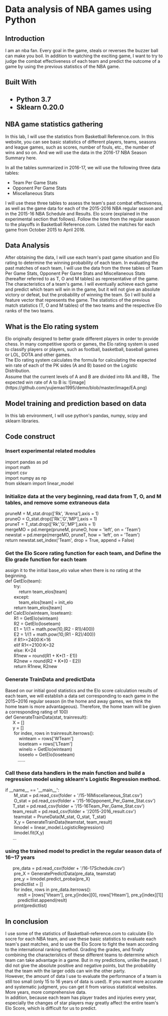 <h1>Data analysis of NBA games using Python</h1>
<h2>Introduction</h2>
<p>I am an nba fan. Every goal in the game, steals or reverses the buzzer ball can make you boil. 
In addition to watching the exciting game, I want to try to judge the combat effectiveness of each team 
and predict the outcome of a game by using the previous statistics of the NBA game.</p>
<h2>Built With<h2>
  <ul>
    <li>Python 3.7</li>
    <li>Sklearn 0.20.0</li>
    </ul>
 <h2>NBA game statistics gathering</h2>
    In this lab, I will use the statistics from Basketball Reference.com. In this website, you can see basic statistics of different players, teams, seasons and league games, such as scores, number of fouls, etc., the number of wins and so on. And we will use the data in the 2016-17 NBA Season Summary here.</p>
  <p>In all the tables summarized in 2016-17, we will use the following three data tables:
  <ul>
  <li>Team Per Game Stats</li>
    <li>Opponent Per Game Stats</li>
    <li>Miscellaneous Stats</li>
  </ul>
  I will use these three tables to assess the team's past combat effectiveness, as well as the game data for each of the 2015-2016 NBA regular season and in the 2015-16 NBA Schedule and Results. Elo score (explained in the experimental section that follows). Follow the time from the regular season to the playoffs in Basketball Reference.com. Listed the matches for each game from October 2015 to April 2016.
  </p>
 <h2>Data Analysis</h2>
  After obtaining the data, I will use each team's past game situation and Elo rating to determine the winning probability of each team. In evaluating the past matches of each team, I will use the data from the three tables of Team Per Game Stats, Opponent Per Game Stats and Miscellaneous Stats (hereafter referred to as T, O and M tables) as representative of the game. The characteristics of a team's game. I will eventually achieve each game and predict which team will win in the game, but it will not give an absolute victory or defeat, but the probability of winning the team. So I will build a feature vector that represents the game. The statistics of the previous match statistics (T, O and M tables) of the two teams and the respective Elo ranks of the two teams.
<h2>What is the Elo rating system</h2>
<p>Elo originally designed to better grade different players in order to provide chess. In many competitive sports or games, the Elo rating system is used to classify players or players, such as football, basketball, baseball games or LOL, DOTA and other games.<br />
The Elo rating system calculates the formula for calculating the expected win rate of each of the PK sides (A and B) based on the Logistic Distribution.<br />
Assume that the current levels of A and B are divided into RA and RB，The expected win rate of A to B is:
  ![image](https://github.com/yujiemao1995/demo/blob/master/image/EA.png)
</p>
<h2>Model training and prediction based on data</h2>
In this lab environment, I will use python's pandas, numpy, scipy and sklearn libraries.
<h2>Code construct</h2>
<h3>Insert experimental related modules</h3>
<p>import pandas as pd<br />
import math<br />
import csv<br />
import numpy as np<br />
from sklearn import linear_model<br />
</p>
<h3>Initialize data at the very beginning, read data from T, O, and M tables, and remove some extraneous data</h3>
<p>
    pruneM = M_stat.drop(['Rk', 'Arena'],axis = 1)<br />
    pruneO = O_stat.drop(['Rk','G','MP'],axis = 1)<br />
    pruneT = T_stat.drop(['Rk','G','MP'],axis = 1)<br />
    mergeMO = pd.merge(pruneM, pruneO, how = 'left', on = 'Team')<br />
    newstat = pd.merge(mergeMO, pruneT,  how = 'left', on = 'Team')<br />
    return newstat.set_index('Team', drop = True, append = False)<br />
</p>
<h3>Get the Elo Score rating function for each team, and Define the Elo grade function for each team</h3>
<p>assign it to the initial base_elo value when there is no rating at the beginning.<br />
def GetElo(team):<br />
&nbsp&nbsp&nbsp&nbsp&nbsp&nbsp    try:<br />
&nbsp&nbsp&nbsp&nbsp&nbsp&nbsp&nbsp&nbsp&nbsp&nbsp        return team_elos[team]<br />
&nbsp&nbsp&nbsp&nbsp&nbsp&nbsp    except:<br />
&nbsp&nbsp&nbsp&nbsp&nbsp&nbsp&nbsp&nbsp&nbsp&nbsp        team_elos[team] = init_elo<br />
&nbsp&nbsp&nbsp&nbsp&nbsp&nbsp   return team_elos[team]<br />
def CalcElo(winteam, loseteam):<br />
&nbsp&nbsp&nbsp&nbsp&nbsp&nbsp    R1 = GetElo(winteam)<br />
&nbsp&nbsp&nbsp&nbsp&nbsp&nbsp   R2 = GetElo(loseteam)<br />
&nbsp&nbsp&nbsp&nbsp&nbsp&nbsp    E1 = 1/(1 + math.pow(10,(R2 - R1)/400))<br />
&nbsp&nbsp&nbsp&nbsp&nbsp&nbsp    E2 = 1/(1 + math.pow(10,(R1 - R2)/400)) <br />  
&nbsp&nbsp&nbsp&nbsp&nbsp&nbsp    if R1>=2400:K=16<br />
&nbsp&nbsp&nbsp&nbsp&nbsp&nbsp    elif R1<=2100:K=32<br />
&nbsp&nbsp&nbsp&nbsp&nbsp&nbsp    else: K=24<br />
&nbsp&nbsp&nbsp&nbsp&nbsp&nbsp    R1new = round(R1 + K*(1 - E1))<br />
&nbsp&nbsp&nbsp&nbsp&nbsp&nbsp    R2new = round(R2 + K*(0 - E2))<br />
&nbsp&nbsp&nbsp&nbsp&nbsp&nbsp   return R1new, R2new
</p>
<h3>Generate TrainData and predictData</h3>
<p>
  Based on our initial good statistics and the Elo score calculation results of each team, we will establish a data set corresponding to each game in the 2015~2016 regular season (in the home and away games, we think the home team is more advantageous). Therefore, the home team will be given a corresponding rating of 100)<br />
  def GenerateTrainData(stat, trainresult):<br />
  &nbsp&nbsp&nbsp&nbsp&nbsp&nbspX = []<br />
  &nbsp&nbsp&nbsp&nbsp&nbsp&nbspy = []<br />
  &nbsp&nbsp&nbsp&nbsp&nbsp&nbsp  for index, rows in trainresult.iterrows():<br />
  &nbsp&nbsp&nbsp&nbsp&nbsp&nbsp&nbsp&nbsp&nbsp&nbsp        winteam = rows['WTeam']<br />
  &nbsp&nbsp&nbsp&nbsp&nbsp&nbsp&nbsp&nbsp&nbsp&nbsp        loseteam = rows['LTeam']<br />
   &nbsp&nbsp&nbsp&nbsp&nbsp&nbsp&nbsp&nbsp&nbsp&nbsp       winelo = GetElo(winteam)<br />
  &nbsp&nbsp&nbsp&nbsp&nbsp&nbsp&nbsp&nbsp&nbsp&nbsp        loseelo = GetElo(loseteam)<br />
  &nbsp&nbsp&nbsp&nbsp&nbsp&nbsp&nbsp&nbsp&nbsp&nbsp......
</p>
<h3>Call these data handlers in the main function and build a regression model using sklearn's Logistic Regression method.</h3>
<p>if __name__ == '__main__':<br />
   &nbsp&nbsp&nbsp&nbsp&nbsp&nbsp M_stat = pd.read_csv(folder + '/15-16Miscellaneous_Stat.csv')<br />
   &nbsp&nbsp&nbsp&nbsp&nbsp&nbsp O_stat = pd.read_csv(folder + '/15-16Opponent_Per_Game_Stat.csv')<br />
   &nbsp&nbsp&nbsp&nbsp&nbsp&nbspT_stat = pd.read_csv(folder + '/15-16Team_Per_Game_Stat.csv')<br />
   &nbsp&nbsp&nbsp&nbsp&nbsp&nbspteam_result = pd.read_csv(folder + '/2015-2016_result.csv')<br />
   &nbsp&nbsp&nbsp&nbsp&nbsp&nbsp teamstat = PruneData(M_stat, O_stat, T_stat)<br />
   &nbsp&nbsp&nbsp&nbsp&nbsp&nbsp X,y = GenerateTrainData(teamstat, team_result)<br />
   &nbsp&nbsp&nbsp&nbsp&nbsp&nbsp limodel = linear_model.LogisticRegression()<br />
   &nbsp&nbsp&nbsp&nbsp&nbsp&nbsp limodel.fit(X,y)<br />
&nbsp&nbsp&nbsp&nbsp&nbsp&nbsp...</p>
<h3>using the trained model to predict in the regular season data of 16~17 years</h3>
<p>
  &nbsp&nbsp&nbsp&nbsp&nbsp&nbsppre_data = pd.read_csv(folder + '/16-17Schedule.csv')<br />
   &nbsp&nbsp&nbsp&nbsp&nbsp&nbsp pre_X = GeneratePredictData(pre_data, teamstat)<br />
  &nbsp&nbsp&nbsp&nbsp&nbsp&nbsp  pre_y = limodel.predict_proba(pre_X)<br />
  &nbsp&nbsp&nbsp&nbsp&nbsp&nbsp  predictlist = []<br />
   &nbsp&nbsp&nbsp&nbsp&nbsp&nbsp for index, rows in pre_data.iterrows():<br />
   &nbsp&nbsp&nbsp&nbsp&nbsp&nbsp&nbsp&nbsp&nbsp&nbspreslt = [rows['Vteam'], pre_y[index][0], rows['Hteam'], pre_y[index][1]]<br />
   &nbsp&nbsp&nbsp&nbsp&nbsp&nbsp&nbsp&nbsp&nbsp&nbsppredictlist.append(reslt)<br />
   &nbsp&nbsp&nbsp&nbsp&nbsp&nbsp print(predictlist) <br />   
</p>
<h2>In conclusion</h2>
<p>I use some of the statistics of Basketball-reference.com to calculate Elo socre for each NBA team, and use these basic statistics to evaluate each team's past matches, and to use the Elo Score to fight the team according to the international ranking method. Grading the grades, and finally combining the characteristics of these different teams to determine which team can take advantage in a game. But in my predictions, unlike the past, I did not give the absolute positive and negative points, but the probability that the team with the larger odds can win the other party.<br />
However, the amount of data I use to evaluate the performance of a team is still too small (only 15 to 16 years of data is used). If you want more accurate and systematic judgment, you can get it from various statistical websites. More years, more comprehensive data.<br />
In addition, because each team has player trades and injuries every year, especially the changes of star players may greatly affect the entire team's Elo Score, which is difficult for us to predict.<br /></p>

